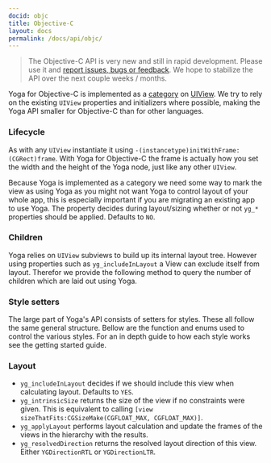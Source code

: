 ```yaml
---
docid: objc
title: Objective-C
layout: docs
permalink: /docs/api/objc/
---
```


> The Objective-C API is very new and still in rapid development. Please use it and [report issues, bugs or feedback](https://github.com/facebook/yoga/issues). We hope to stabilize the API over the next couple weeks / months.

Yoga for Objective-C is implemented as a [category](https://developer.apple.com/library/content/documentation/General/Conceptual/DevPedia-CocoaCore/Category.html) on [UIView](https://developer.apple.com/reference/uikit/uiview). We try to rely on the existing `UIView` properties and initializers where possible, making the Yoga API smaller for Objective-C than for other languages.

### Lifecycle

As with any `UIView` instantiate it using `-(instancetype)initWithFrame:(CGRect)frame`. With Yoga for Objective-C the frame is actually how you set the width and the height of the Yoga node, just like any other `UIView`.

Because Yoga is implemented as a category we need some way to mark the view as using Yoga as you might not want Yoga to control layout of your whole app, this is especially important if you are migrating an existing app to use Yoga. The property decides during layout/sizing whether or not `yg_*` properties should be applied. Defaults to `NO`.

<script src="https://gist.github.com/emilsjolander/b95467f51b945e906d39b66e44999806.js"></script>

### Children

Yoga relies on `UIView` subviews to build up its internal layout tree. However using properties such as `yg_includeInLayout` a View can exclude itself from layout. Therefor we provide the following method to query the number of children which are laid out using Yoga.

<script src="https://gist.github.com/emilsjolander/253d69b12bef2ee1ec899ace81b768a6.js"></script>

### Style setters

The large part of Yoga's API consists of setters for styles. These all follow the same general structure. Bellow are the function and enums used to control the various styles. For an in depth guide to how each style works see the getting started guide.

<script src="https://gist.github.com/emilsjolander/e7c7732b9465173335d2e019a6bc5941.js"></script>

### Layout
- `yg_includeInLayout` decides if we should include this view when calculating layout. Defaults to `YES`.
- `yg_intrinsicSize` returns the size of the view if no constraints were given. This is equivalent to calling `[view sizeThatFits:CGSizeMake(CGFLOAT_MAX, CGFLOAT_MAX)]`.
- `yg_applyLayout` performs layout calculation and update the frames of the views in the hierarchy with the results.
- `yg_resolvedDirection` returns the resolved layout direction of this view. Either `YGDirectionRTL` or `YGDirectionLTR`.

<script src="https://gist.github.com/emilsjolander/437661e872c1f9106b728419d5ea49e9.js"></script>

